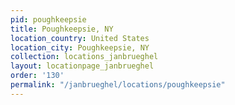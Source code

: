 ```yaml
---
pid: poughkeepsie
title: Poughkeepsie, NY
location_country: United States
location_city: Poughkeepsie, NY
collection: locations_janbrueghel
layout: locationpage_janbrueghel
order: '130'
permalink: "/janbrueghel/locations/poughkeepsie"
---
```

